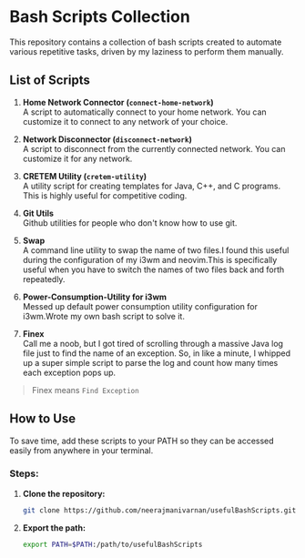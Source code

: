 # Bash Scripts Collection

This repository contains a collection of bash scripts created to automate various repetitive tasks, driven by my laziness to perform them manually. 

## List of Scripts

1. **Home Network Connector (`connect-home-network`)**  
   A script to automatically connect to your home network. You can customize it to connect to any network of your choice.

2. **Network Disconnector (`disconnect-network`)**  
   A script to disconnect from the currently connected network. You can customize it for any network.

3. **CRETEM Utility (`cretem-utility`)**  
   A utility script for creating templates for Java, C++, and C programs. This is highly useful for competitive coding.

4. **Git Utils**  
   Github utilities for people who don't know how to use git.
  

5. **Swap**  
   A command line utility to swap the name of two files.I found this useful during the configuration of my i3wm and neovim.This is specifically useful when you have to switch the names of two files back and forth repeatedly. 

5. **Power-Consumption-Utility for i3wm**  
Messed up default power consumption utility configuration for i3wm.Wrote my own bash script to solve it.

6. **Finex**  
Call me a noob, but I got tired of scrolling through a massive Java log file just to find the name of an exception. So, in like a minute, I whipped up a super simple script to parse the log and count how many times each exception pops up. 
> Finex means `Find Exception`



## How to Use

To save time, add these scripts to your PATH so they can be accessed easily from anywhere in your terminal.

### Steps:
1. **Clone the repository:**
   ```bash
   git clone https://github.com/neerajmanivarnan/usefulBashScripts.git
   ```

1. **Export the path:**
   ```bash
   export PATH=$PATH:/path/to/usefulBashScripts
   ```




